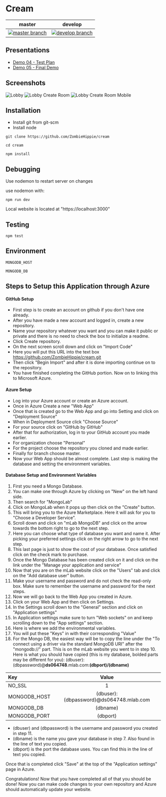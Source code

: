 # Cream
| master        | develop       |
| ------------- |:-------------:|
| [![master branch](https://travis-ci.org/ZombieHippie/cream.svg?branch=master)](https://travis-ci.org/ZombieHippie/cream/branches) | [![develop branch](https://travis-ci.org/ZombieHippie/cream.svg?branch=develop)](https://travis-ci.org/ZombieHippie/cream/branches) |

## Presentations

* [Demo 04 - Test Plan](https://docs.google.com/presentation/d/1lZNehuVv-Wu1LjkNz4hj5ebNvVpZn6-D91BN4LBBG3Q/edit?usp=sharing)
* [Demo 05 - Final Demo](https://docs.google.com/presentation/d/1zzaKHljRFhgYTb-Lc2IQd_gD2rk_rGK6jpNq2KlM2fA/edit?usp=sharing)

## Screenshots
![Lobby](documentation/screenshots/84af2ac-lobby.PNG)
![Lobby Create Room](documentation/screenshots/84af2ac-lobby-create-room.PNG)
![Lobby Create Room Mobile](documentation/screenshots/84af2ac-lobby-create-room-mobile.PNG)

## Installation

* Install git from git-scm
* Install node

```
git clone https://github.com/ZombieHippie/cream

cd cream

npm install
```

## Debugging

Use nodemon to restart server on changes

use nodemon with:

```
npm run dev
```
Local website is located at "https://localhost:3000"


## Testing

```
npm test
```

## Environment

`MONGODB_HOST`

`MONGODB_DB`

## Steps to Setup this Application through Azure

#### GitHub Setup
* First step is to create an account on github if you don't have one already.
* After you have made a new account and logged in, create a new repository.
* Name your repository whatever you want and you can make it public or private and there is no need to check the box to initialize a readme.
* Click Create repository.
* On the next screen scroll down and click on "Import Code"
* Here you will put this URL into the text box https://github.com/ZombieHippie/cream.git
* Then click "Begin Import" and after it is done importing continue on to the repository.
* You have finished completing the GitHub portion. Now on to linking this to Microsoft Azure.

#### Azure Setup
* Log into your Azure account or create an Azure account.
* Once in Azure Create a new "Web App"
* Once that is created go to the Web App and go into Setting and click on "Deployment Source"
* When in Deployment Source click "Choose Source"
* For your source click on "GitHub by GitHub"
* After that for authorization, log in to your GitHub account you made earlier.
* For organization choose "Personal"
* For the project choose the repository you cloned and made earlier.
* Finally for branch choose master.
* Now your Web App should be almost complete. Last step is making the database and setting the environment variables.

#### Database Setup and Environment Variables
1. First you need a Mongo Database.
2. You can make one through Azure by clicking on "New" on the left hand side.
3. Then search for "MongoLab"
4. Click on MongoLab when it pops up then click on the "Create" button.
5. This will bring you to the Azure Marketplace. Here it will ask for you to "Choose a Developer Service".
6. Scroll down and click on "mLab MongoDB" and click on the arrow towards the bottom right to go to the next step.
7. Here you can choose what type of database you want and name it. After picking your preferred settings click on the right arrow to go to the next step.
8. This last page is just to show the cost of your database. Once satisfied click on the check mark to purchase.
9. Once the Mongo Database has been created click on it and click on the link under the "Manage your application and service"
10. Now that you are on the mLab website click on the "Users" tab and click on the "Add database user" button.
11. Make your username and password and do not check the read-only box. Make sure to remember the username and password for the next steps.
12. Now we will go back to the Web App you created in Azure.
13. Click on your Web App and then click on Settings.
14. In the Settings scroll down to the "General" section and click on "Application settings"
15. In Application settings make sure to turn "Web sockets" on and keep scrolling down to the "App settings" section.
16. Here is where we add the environmental variables.
17. You will put these "Keys" in with their corresponding "Value"
18. For the Mongo DB, the easiest way will be to copy the line under the "To connect using a driver via the standard MongoDB URI" after the "mongodb://" part. This is on the mLab website you went to in step 10. Here is what you should have copied (this is my database, bolded parts may be different for you):
	(dbuser):(dbpassword)@**ds064748**.mlab.com:**(dbport)/(dbname)**

| Key		|	Value |
|:------------- |:-------------:|
| NO_SSL	|	1 |
| MONGODB_HOST	| (dbuser):(dbpassword)@ds064748.mlab.com |
| MONGODB_DB	|	(dbname) |
| MONGODB_PORT	|	(dbport) |

* (dbuser) and (dbpassword) is the username and password you created in step 11.
* (dbname) is the name you gave your database in step 7. Also found in the line of text you copied.
* (dbport) is the port the database uses. You can find this in the line of text you copied.

Once that is completed click "Save" at the top of the "Application settings" page in Azure.

Congratulations!
Now that you have completed all of that you should be done! Now you can make code changes to your own repository and Azure should automatically update your website.
